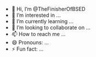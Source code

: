 - 👋 Hi, I’m @TheFinisherOfBSED
- 👀 I’m interested in ...
- 🌱 I’m currently learning ...
- 💞️ I’m looking to collaborate on ...
- 📫 How to reach me ...
- 😄 Pronouns: ...
- ⚡ Fun fact: ...

<!---
TheFinisherOfBSED/TheFinisherOfBSED is a ✨ special ✨ repository because its `README.md` (this file) appears on your GitHub profile.
You can click the Preview link to take a look at your changes.
--->
